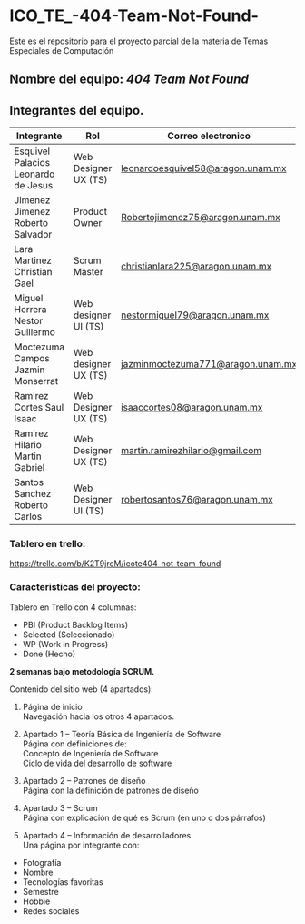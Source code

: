# ICO_TE_-404-Team-Not-Found-
Este es el repositorio para el proyecto parcial de la materia de Temas Especiales de Computación

## Nombre del equipo: <i> 404 Team Not Found </i>


## Integrantes del equipo.
| Integrante | Rol | Correo electronico |
|----------|----------|----------|
|  Esquivel Palacios Leonardo de Jesus  | Web Designer UX (TS)  | leonardoesquivel58@aragon.unam.mx  |
| Jimenez Jimenez Roberto Salvador     | Product Owner  | Robertojimenez75@aragon.unam.mx   |
| Lara Martinez Christian Gael   | Scrum Master   | christianlara225@aragon.unam.mx  |
| Miguel Herrera Nestor Guillermo  |   Web designer UI (TS) |  nestormiguel79@aragon.unam.mx |
| Moctezuma Campos Jazmin Monserrat |  Web designer UX (TS) |  jazminmoctezuma771@aragon.unam.mx |
| Ramirez Cortes Saul Isaac  |  Web Designer UX (TS)| isaaccortes08@aragon.unam.mx |
| Ramirez Hilario Martin Gabriel | Web Designer UX  (TS)| martin.ramirezhilario@gmail.com |
| Santos Sanchez Roberto Carlos | Web Designer UI (TS)| robertosantos76@aragon.unam.mx |

### Tablero en trello: 
https://trello.com/b/K2T9jrcM/icote404-not-team-found

### Caracteristicas del proyecto: 
Tablero en Trello con 4 columnas:
- PBI (Product Backlog Items)
- Selected (Seleccionado)
- WP (Work in Progress)
- Done (Hecho)

<b> 2 semanas bajo metodología SCRUM. </b>

Contenido del sitio web (4 apartados):
1. Página de inicio <br>
Navegación hacia los otros 4 apartados.

2. Apartado 1 – Teoría Básica de Ingeniería de Software <br>
Página con definiciones de: <br>
Concepto de Ingeniería de Software <br>
Ciclo de vida del desarrollo de software

3. Apartado 2 – Patrones de diseño <br>
Página con la definición de patrones de diseño

4. Apartado 3 – Scrum <br>
Página con explicación de qué es Scrum (en uno o dos párrafos)

5. Apartado 4 – Información de desarrolladores <br>
Una página por integrante con:
- Fotografía
- Nombre
- Tecnologías favoritas
- Semestre
- Hobbie 
- Redes sociales 